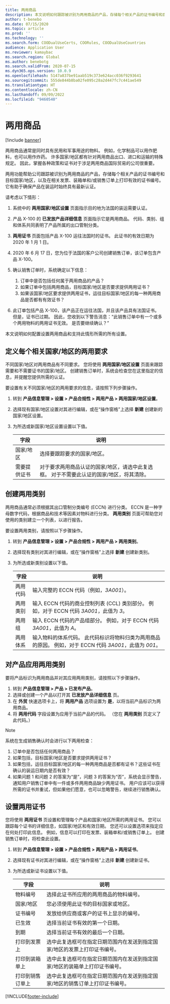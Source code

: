 ```yaml
---
title: 两用商品
description: 本文说明如何跟踪被识别为两用商品的产品，存储每个相关产品的证书编号和目标国家/地区，以及在相关发票、装箱单和/或销售订单上打印有效的证书编号。
author: t-benebo
ms.date: 07/15/2020
ms.topic: article
ms.prod: ''
ms.technology: ''
ms.search.form: COODualUseCerts, COORules, COODualUseCountries
audience: Application User
ms.reviewer: kamaybac
ms.search.region: Global
ms.author: benebotg
ms.search.validFrom: 2020-07-15
ms.dyn365.ops.version: 10.0.9
ms.openlocfilehash: 5147a837be91aab519c373e624acc036f9293641
ms.sourcegitcommit: 555de844b8ba02fe095c28a2d447fc7c441ae549
ms.translationtype: HT
ms.contentlocale: zh-CN
ms.lasthandoff: 09/09/2022
ms.locfileid: "9460540"
---
```

# <a name="dual-use-goods"></a>两用商品

[!include [banner](../includes/banner.md)]

两用商品通常是同时具有民用和军事用途的物料。 例如，化学制品可以用作肥料，也可以用作炸药。 许多国家/地区都有针对两用商品出口、进口和运输的特殊规定。 因此，掌握各种政策和证书对于涉足两用商品国际贸易的公司很重要。

两用功能帮助公司跟踪被识别为两用商品的产品，存储每个相关产品的证书编号和目标国家/地区，以及在相关发票、装箱单和/或销售订单上打印有效的证书编号。 它有助于确保产品在装运时始终具有最新认证。

请考虑以下情形：

1. 系统中的 **两用国家/地区设置** 页面指示目的地为法国的装运需要认证。
2. 产品 X-100 的 **已发放产品详细信息** 页面指示它是两用商品。 代码、类别、组和体系共同表明了产品所属的出口管制分类。
3. **两用证书** 页面包括产品 X-100 运往法国时的证书。 此证书的有效日期为 2020 年 1 月 1 日。
4. 2020 年 6 月 17 日，您为位于法国的客户公司创建销售订单，该订单包含产品 X-100。
5. 确认销售订单时，系统确定以下信息：

    1. 订单中是否包括任何属于两用商品的产品？
    2. 如果订单中包括两用商品，目标国家/地区是否要求提供两用证书？
    3. 如果该国家/地区要求提供两用证书，运往目标国家/地区的每一种两用商品是否都有有效证书？

6. 此订单包括产品 X-100，该产品正在运往法国，并且该产品具有法国证书。 但是，证书已过期。 因此，您收到以下警告消息：“此销售订单中有一个或多个两用物料的两用证书无效。 是否要继续确认？”

本文说明如何配置设置两用商品和支持此情形所需的所有设置。

## <a name="define-dual-use-requirements-for-each-relevant-country"></a>定义每个相关国家/地区的两用要求

不同国家/地区对两用商品有不同要求。 您将使用 **两用国家/地区设置** 页面来跟踪需要和不需要证书的国家/地区。 创建销售订单时，系统会检查您在这里指定的信息，并提醒您提供所需的认证。

要设置有关不同国家/地区的两用要求的信息，请按照下列步骤操作。

1. 转到 **产品信息管理 \> 设置 \> 产品合规性 \> 两用产品 \> 两用国家/地区设置**。
2. 选择现有国家/地区设置对其进行编辑，或在“操作窗格”上选择 **新建** 创建新的国家/地区设置。
3. 为所选或新国家/地区设置设置以下值。

    | 字段 | 说明 |
    |---|---|
    | 国家/地区 | 选择要跟踪要求的国家/地区。 |
    | 需要提供证书 | 对于要求两用商品认证的国家/地区，请选中此复选框。 对于不需要此认证的国家/地区，将其清除。 |

## <a name="create-dual-use-categories"></a>创建两用类别

两用商品通常必须根据其出口管制分类编号 (ECCN) 进行分类。 ECCN 是一种字母数字代码，根据商品和技术等因素对物料进行分类。 **两用类别** 页面可帮助您对使用的类别建立一个列表，以进行报告。

要设置两用类别，请按照以下步骤操作。

1. 转到 **产品信息管理 \> 设置 \> 产品合规性 \> 两用产品 \> 两用类别**。
2. 选择现有类别对其进行编辑，或在“操作窗格”上选择 **新建** 创建新类别。
3. 为所选或新类别设置以下值。

    | 字段 | 说明 |
    |---|---|
    | 两用代码 | 输入完整的 ECCN 代码（例如，*3A001*）。|
    | 两用类别 | 输入 ECCN 代码的商业控制列表 (CCL) 类别部分。 例如，对于 ECCN 代码 *3A001*，此值为 *3*。 |
    | 两用组 | 输入 ECCN 代码的产品组部分。 例如，对于 ECCN 代码 *3A001*，此值为 *A*。 |
    | 两用体系 | 输入物料的体系代码。 此代码标识将物料归类为两用商品的原因。 例如，对于 ECCN 代码 *3A001*，此值为 *001*。 |

## <a name="apply-dual-use-categories-to-products"></a>对产品应用两用类别

要将产品标识为两用商品并对其应用两用类别，请按照以下步骤操作。

1. 转到 **产品信息管理 \> 产品 \> 已发布产品**。
1. 选择或创建一个产品以打开其 **已发放产品详细信息** 页。
1. 在 **外贸** 快速选项卡上，将 **两用产品** 选项设置为 **是**，以将当前产品标识为两用商品。
1. 将 **两用代码** 字段设置为应用于当前产品的代码。 （您在 **两用类别** 页定义了此代码。）

> [!NOTE]
>
> 系统在生成销售确认时会进行以下两用检查：
>
> 1. 订单中是否包括任何两用商品？
> 1. 如果包括，目标国家/地区是否要求提供两用证书？
> 1. 如果包括，运往目标国家/地区的每一种两用商品是否都有证书？这些证书在确认的装运日期内是否有效？
> 1. 如果问题 1 和问题 2 的答案为“是”，问题 3 的答案为“否”，系统会显示警告，通知用户销售订单中有一件或多件两用商品缺少两用证书。 用户应该可以获得所需的证书并重试，但如果他们愿意，也可以忽略警告，继续进行销售确认。

## <a name="set-up-dual-use-certificates"></a>设置两用证书

您将使用 **两用证书** 页设置和管理每个产品和国家/地区所需的两用证书。 您可以跟踪每个证书的详细信息，如国家/地区和有效日期。 您还可以设置选项来指定应在何处打印此信息。 例如，信息可以打印在发票、装箱单和/或销售订单上。 创建销售订单时，将检查此设置。

1. 转到 **产品信息管理 \> 设置 \> 产品合规性 \> 两用产品 \> 两用证书**。
2. 选择现有证书对其进行编辑，或在“操作窗格”上选择 **新建** 创建新证书。
3. 为所选或新证书设置以下值。

    | 字段 | 说明 |
    |---|---|
    | 物料编号 | 选择此证书所应用的两用商品的物料编号。 |
    | 国家/地区 | 您必须使用此证书的目标国家或地区。 |
    | 证书编号 | 发放给供应商或客户的证书上显示的编号。 |
    | 已生效 | 选择当前证书有效的第一个日期。|
    | 到期 | 选择当前证书有效的最后一个日期。 |
    | 打印到发票上 | 选中此复选框可在指定日期范围内在发送到指定国家/地区的发票上打印证书编号。 |
    | 打印到装箱单上 | 选中此复选框可在指定日期范围内在发送到指定国家/地区的装箱单上打印证书编号。 |
    | 打印到销售订单上 | 选中此复选框可在指定日期范围内在发送到指定国家/地区的销售订单上打印证书编号。 |


[!INCLUDE[footer-include](../../includes/footer-banner.md)]
